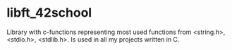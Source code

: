 # libft_42school
Library with c-functions representing most used functions from &lt;string.h>, &lt;stdio.h>, &lt;stdlib.h>. Is used in all my projects written in C.
